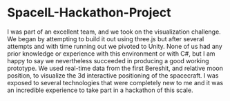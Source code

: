 # SpaceIL-Hackathon-Project
I was part of an excellent team, and we took on the visualization challenge.
We began by attempting to build it out using three.js but after several attempts and with time running out we pivoted to Unity.
None of us had any prior knowledge or experience with this environment or with C#, but I am happy to say we nevertheless succeeded in producing a good working prototype. We used real-time data from the first Bereshit, and relative moon position, to visualize the 3d interactive positioning of the spacecraft.
I was exposed to several technologies that were completely new to me and it was an incredible experience to take part in a hackathon of this scale.
